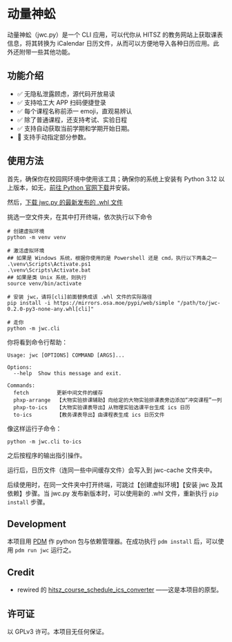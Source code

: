# 动量神蚣

动量神蚣（jwc.py）是一个 CLI 应用，可以代你从 HITSZ 的教务网站上获取课表信息，将其转换为 iCalendar 日历文件，从而可以方便地导入各种日历应用。此外还附带一些其他功能。

## 功能介绍

- ✅ 无隐私泄露顾虑，源代码开放易读
- ✅ 支持哈工大 APP 扫码便捷登录
- ✅ 每个课程名称前添一 emoji，直观易辨认
- ✅ 除了普通课程，还支持考试、实验日程
- ✅ 支持自动获取当前学期和学期开始日期。
- 🚧 支持手动指定部分参数。

## 使用方法

首先，确保你在校园网环境中使用该工具；确保你的系统上安装有 Python 3.12 以上版本，如无，[前往 Python 官网下载](https://www.python.org/downloads/)并安装。

然后，[下载 jwc.py 的最新发布的 .whl 文件](https://github.com/Zjl37/jwc.py/releases)

挑选一空文件夹，在其中打开终端，依次执行以下命令

    # 创建虚拟环境
    python -m venv venv

    # 激活虚拟环境
    ## 如果是 Windows 系统，根据你使用的是 Powershell 还是 cmd，执行以下两条之一
    .\venv\Scripts\Activate.ps1
    .\venv\Scripts\Activate.bat
    ## 如果是类 Unix 系统，则执行
    source venv/bin/activate

    # 安装 jwc，请将[cli]前面替换成该 .whl 文件的实际路径
    pip install -i https://mirrors.osa.moe/pypi/web/simple "/path/to/jwc-0.2.0-py3-none-any.whl[cli]"

    # 走你
    python -m jwc.cli

你将看到命令行帮助：

```
Usage: jwc [OPTIONS] COMMAND [ARGS]...

Options:
  --help  Show this message and exit.

Commands:
  fetch         更新中间文件的缓存
  phxp-arrange  【大物实验排课辅助】向给定的大物实验排课表旁边添加“冲突课程”一列
  phxp-to-ics   【大物实验课表导出】从物理实验选课平台生成 ics 日历
  to-ics        【教务课表导出】由课程表生成 ics 日历文件
```

像这样运行子命令：

```
python -m jwc.cli to-ics
```

之后按程序的输出指引操作。

运行后，日历文件（连同一些中间缓存文件）会写入到 jwc-cache 文件夹中。

后续使用时，在同一文件夹中打开终端，可跳过【创建虚拟环境】【安装 jwc 及其依赖】步骤。当 jwc.py 发布新版本时，可以使用新的 .whl 文件，重新执行 `pip install` 步骤。

## Development

本项目用 [PDM](https://pdm-project.org) 作 python 包与依赖管理器。在成功执行 ```pdm install``` 后，可以使用 ```pdm run jwc``` 运行之。

## Credit

- rewired 的 [hitsz_course_schedule_ics_converter](https://github.com/rewired-gh/hitsz_course_schedule_ics_converter/) ——这是本项目的原型。

## 许可证

以 GPLv3 许可。本项目无任何保证。
